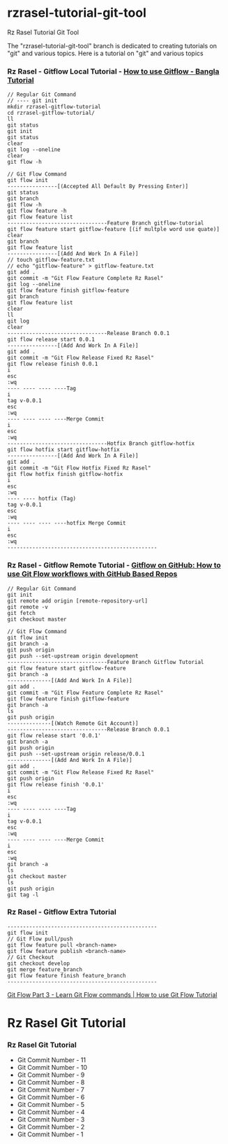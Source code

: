 # rzrasel-tutorial-git-tool
Rz Rasel Tutorial Git Tool

The "rzrasel-tutorial-git-tool" branch is dedicated to creating tutorials on "git" and various topics. Here is a tutorial on "git" and various topics

### Rz Rasel - Gitflow Local Tutorial - [How to use Gitflow - Bangla Tutorial](https://youtu.be/nXW_DVQoW0E)

```git_flow_local_tutorial
// Regular Git Command
// ---- git init
mkdir rzrasel-gitflow-tutorial
cd rzrasel-gitflow-tutorial/
ll
git status
git init
git status
clear
git log --oneline
clear
git flow -h

// Git Flow Command
git flow init
----------------[(Accepted All Default By Pressing Enter)]
git status
git branch
git flow -h
git flow feature -h
git flow feature list
--------------------------------Feature Branch gitflow-tutorial
git flow feature start gitflow-feature [(if multple word use quate)]
clear
git branch
git flow feature list
----------------[(Add And Work In A File)]
// touch gitflow-feature.txt
// echo "gitflow-feature" > gitflow-feature.txt
git add .
git commit -m "Git Flow Feature Complete Rz Rasel"
git log --oneline
git flow feature finish gitflow-feature
git branch
git flow feature list
clear
ll
git log
clear
--------------------------------Release Branch 0.0.1
git flow release start 0.0.1
----------------[(Add And Work In A File)]
git add .
git commit -m "Git Flow Release Fixed Rz Rasel"
git flow release finish 0.0.1
i
esc
:wq
---- ---- ---- ----Tag
i
tag v-0.0.1
esc
:wq
---- ---- ---- ----Merge Commit
i
esc
:wq
--------------------------------Hotfix Branch gitflow-hotfix
git flow hotfix start gitflow-hotfix
----------------[(Add And Work In A File)]
git add .
git commit -m "Git Flow Hotfix Fixed Rz Rasel"
git flow hotfix finish gitflow-hotfix
i
esc
:wq
---- ---- hotfix (Tag)
tag v-0.0.1
esc
:wq
---- ---- ---- ----hotfix Merge Commit
i
esc
:wq
------------------------------------------------
```

### Rz Rasel - Gitflow Remote Tutorial - [Gitflow on GitHub: How to use Git Flow workflows with GitHub Based Repos](https://youtu.be/WQuxeEvaCxs)

```git_flow_remote_tutorial
// Regular Git Command
git init
git remote add origin [remote-repository-url]
git remote -v
git fetch
git checkout master

// Git Flow Command
git flow init
git branch -a
git push origin
git push --set-upstream origin development
--------------------------------Feature Branch Gitflow Tutorial
git flow feature start gitflow-feature
git branch -a
--------------[(Add And Work In A File)]
git add .
git commit -m "Git Flow Feature Complete Rz Rasel"
git flow feature finish gitflow-feature
git branch -a
ls
git push origin
--------------[(Watch Remote Git Account)]
--------------------------------Release Branch 0.0.1
git flow release start '0.0.1'
git branch -a
git push origin
git push --set-upstream origin release/0.0.1
--------------[(Add And Work In A File)]
git add .
git commit -m "Git Flow Release Fixed Rz Rasel"
git push origin
git flow release finish '0.0.1'
i
esc
:wq
---- ---- ---- ----Tag
i
tag v-0.0.1
esc
:wq
---- ---- ---- ----Merge Commit
i
esc
:wq
git branch -a
ls
git checkout master
ls
git push origin
git tag -l
```

### Rz Rasel - Gitflow Extra Tutorial
```
------------------------------------------------
git flow init
// Git Flow pull/push
git flow feature pull <branch-name>
git flow feature publish <branch-name>
// Git Checkout
git checkout develop
git merge feature_branch
git flow feature finish feature_branch
------------------------------------------------
```

[Git Flow Part 3 - Learn Git Flow commands | How to use Git Flow Tutorial](https://youtu.be/ye4LVrQ0TuM)

# Rz Rasel Git Tutorial
### Rz Rasel Git Tutorial
- Git Commit Number - 11
- Git Commit Number - 10
- Git Commit Number - 9
- Git Commit Number - 8
- Git Commit Number - 7
- Git Commit Number - 6
- Git Commit Number - 5
- Git Commit Number - 4
- Git Commit Number - 3
- Git Commit Number - 2
- Git Commit Number - 1